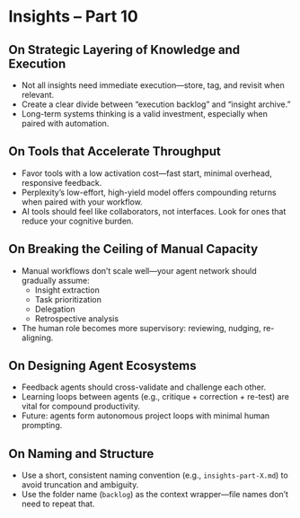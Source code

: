 # Insights – Part 10

## On Strategic Layering of Knowledge and Execution

- Not all insights need immediate execution—store, tag, and revisit when relevant.
- Create a clear divide between “execution backlog” and “insight archive.”
- Long-term systems thinking is a valid investment, especially when paired with automation.

## On Tools that Accelerate Throughput

- Favor tools with a low activation cost—fast start, minimal overhead, responsive feedback.
- Perplexity’s low-effort, high-yield model offers compounding returns when paired with your workflow.
- AI tools should feel like collaborators, not interfaces. Look for ones that reduce your cognitive burden.

## On Breaking the Ceiling of Manual Capacity

- Manual workflows don’t scale well—your agent network should gradually assume:
  - Insight extraction
  - Task prioritization
  - Delegation
  - Retrospective analysis
- The human role becomes more supervisory: reviewing, nudging, re-aligning.

## On Designing Agent Ecosystems

- Feedback agents should cross-validate and challenge each other.
- Learning loops between agents (e.g., critique + correction + re-test) are vital for compound productivity.
- Future: agents form autonomous project loops with minimal human prompting.

## On Naming and Structure

- Use a short, consistent naming convention (e.g., `insights-part-X.md`) to avoid truncation and ambiguity.
- Use the folder name (`backlog`) as the context wrapper—file names don’t need to repeat that.
